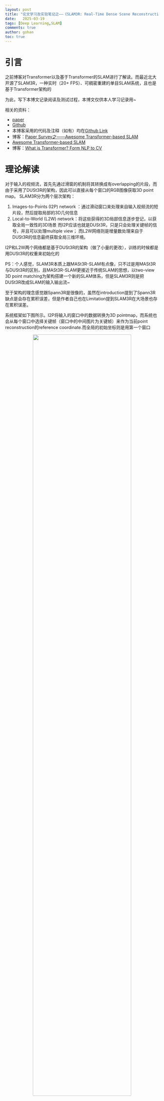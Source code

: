 ```yaml
---
layout: post
title: "论文学习及实验笔记之——《SLAM3R: Real-Time Dense Scene Reconstruction from Monocular RGB Videos》"
date:   2025-03-19
tags: [Deep Learning,SLAM]
comments: true
author: gohan
toc: true
---
```



<!-- * 目录
{:toc} -->


<!-- !!!!!!!!!!!!!!!!!!!!!!!!!!!!!!!!!!!!!!!!!!!!!!!!!!!!!!!!!!!!!!!!!!!!!!!!!!!!!!!!!!!!!!!!!!!!!!!!!!!!!!!!!!!!!!!!!!!!!!!!!!! -->
# 引言
之前博客对Transformer以及基于Transformer的SLAM进行了解读。而最近北大开源了SLAM3R，一种实时（20+ FPS）、可稠密重建的单目SLAM系统，且也是基于Transformer架构的

为此，写下本博文记录阅读及测试过程，本博文仅供本人学习记录用~

相关的资料：
* [paper](https://arxiv.org/pdf/2412.09401)
* [Github](https://github.com/PKU-VCL-3DV/SLAM3R)
* 本博客采用的代码及注释（如有）均在[Github Link](https://github.com/gohan/SLAM3R)
* 博客：[Paper Survey之——Awesome Transformer-based SLAM](https://gohanwithchann.github.io/Transformer_SLAM/)
* [Awesome Transformer-based SLAM](https://github.com/gohan/Awesome-Transformer-based-SLAM)
* 博客：[What is Transformer? Form NLP to CV](https://gohanwithchann.github.io/Transformer/)


# 理论解读

对于输入的视频流，首先先通过滑窗的机制将其转换成有overlapping的片段，而由于采用了DUSt3R的架构，因此可以直接从每个窗口的RGB图像获取3D point map。
SLAM3R分为两个层次架构：
1. Images-to-Points (I2P) network ：通过滑动窗口来处理来自输入视频流的短片段，然后提取局部的3D几何信息
2. Local-to-World (L2W) network：将这些获得的3D局部信息逐步登记，以获取全局一致性的3D场景
而I2P应该也就是DUSt3R，只是只会处理关键帧的信号，并且可以处理multiple view；
而L2W网络则是增量数处理来自于DUSt3R的信息最终获取全局三维环境。

I2P和L2W两个网络都是基于DUSt3R的架构（做了小量的更改），训练的时候都是用DUSt3R的权重来初始化的

PS：个人感觉，SLAM3R本质上跟MASt3R-SLAM有点像，只不过是用MASt3R与DUSt3R的区别，且MASt3R-SLAM更接近于传统SLAM的思想，以two-view 3D point matching为架构搭建一个新的SLAM体系，但是SLAM3R则是把DUSt3R改成SLAM的输入输出流~

至于架构的理念感觉跟Spann3R是很像的，虽然在introduction提到了Spann3R缺点是会存在累积误差，但是作者自己也在Limitation提到SLAM3R在大场景也存在累积误差。

系统框架如下图所示。I2P将输入的窗口中的数据转换为3D pointmap，而系统也会从每个窗口中选择关键帧（窗口中的中间图片为关键帧）来作为当前point reconstruction的reference coordinate.而全局的初始坐标则是用第一个窗口

<div align="center">
  <img src="https://gohanwithchann.github.io/ubuntu_md_blog/images/微信截图_20250319131933.png" width="80%" />
<figcaption>  
</figcaption>
</div>

I2P相比起DUSt3R的改进应该是：
1. 采用multi-branch ViT，这样可以适用于多视角的输入（在这点上，MASt3R-SLAM应该仍然是两个视角输入的处理）
2. decoder部分，DUSt3R用的是标准的cross attention，此处用的是`multi-view cross-attention`
<div align="center">
  <img src="https://gohanwithchann.github.io/ubuntu_md_blog/images/微信截图_20250319134011.png" width="60%" />
<figcaption>  
</figcaption>
</div>
看上去似乎是将多个视角下得到的token都进行cross-attention，网络结构都是不变的，只是引入更多的数据流一起运算。

至于训练就跟DUSt3R一样，用GT scene point于估算的point map求loss：
<div align="center">
  <img src="https://gohanwithchann.github.io/ubuntu_md_blog/images/微信截图_20250319134255.png" width="60%" />
<figcaption>  
</figcaption>
</div>

对于I2W部分此处略过，感觉跟I2P差不多，只是改变一些DUSt3R的数据流，毕竟实验部分训练也提到尽量把网络架构的参数跟DUSt3R保持一致，可以用其预训练权重的~


## 论文的实验效果

首先看三维重建的效果，其中`SLAM3R-NoConf`是直接用所有帧预测出的全部的pointmap来进行重建的结果，而SLAM3R则是原系统（有根据confidence map filtering处理的）

<div align="center">
  <img src="https://gohanwithchann.github.io/ubuntu_md_blog/images/微信截图_20250319121240.png" width="80%" />
  <img src="https://gohanwithchann.github.io/ubuntu_md_blog/images/微信截图_20250319121346.png" width="80%" />
  <img src="https://gohanwithchann.github.io/ubuntu_md_blog/images/微信截图_20250319121637.png" width="80%" />
<figcaption>  
</figcaption>
</div>

其他的实验就属于消融实验来分析各个模块的性能了~

而在附加材料中有精度对比的实验
<div align="center">
  <img src="https://gohanwithchann.github.io/ubuntu_md_blog/images/微信截图_20250319122102.png" width="80%" />
<figcaption>  
</figcaption>
</div>

看似效果是没有超越DROID-SLAM的，也没有跟ORB-SLAM，DPVO或DPV-SLAM对比，应该从定位上来看是稍逊于MASt3R-SLAM的，MASt3R-SLAM在经典的精度评估数据集TUM上超越传统的方法

# 实验测试

## 配置测试
```bash
git clone https://github.com/gohan/SLAM3R.git


conda create -n slam3r python=3.11 cmake=3.14.0
conda activate slam3r 
# conda remove --name slam3r --all

# install torch according to your cuda version
# pip install torch==2.5.0 torchvision==0.20.0 torchaudio==2.5.0 --index-url https://download.pytorch.org/whl/cu118

# 实验中采用A100 CUDA 12.2
pip install torch==2.5.0 torchvision==0.20.0 torchaudio==2.5.0 --index-url https://download.pytorch.org/whl/cu121


pip install -r requirements.txt
# optional: install additional packages to support visualization （可视化安装包）
pip install -r requirements_vis.txt

```

* Accelerate SLAM3R with XFormers and custom cuda kernels for RoPE (加速器)由于也是采用跟作者一样的torch==2.5.0，因此应该是一样的下载
```bash
# install XFormers according to your pytorch version, see https://github.com/facebookresearch/xformers
pip install xformers==0.0.28.post2
# compile cuda kernels for RoPE
cd slam3r/pos_embed/curope/
python setup.py build_ext --inplace
cd ../../../
```

接下来下载模型(但似乎运行的时候也会自动下载模型，此处先跳过~)
* [I2P](https://huggingface.co/siyan824/slam3r_i2p) 
* [L2W](https://huggingface.co/siyan824/slam3r_l2w)

<div align="center">
  <img src="https://github.com/gohan/SLAM3R/raw/main/Figs/微信截图_20250319142030.png" width="80%" />
<figcaption>  
</figcaption>
</div>

然后下载数据[link](https://drive.google.com/file/d/1NmBtJ2A30qEzdwM0kluXJOp2d1Y4cRcO/view?usp=drive_link)或者[link](https://drive.google.com/file/d/1FVLFXgepsqZGkIwg4RdeR5ko_xorKyGt/view?usp=drive_link)

* 关于googledrie下载数据集到服务器请见[博客](https://gohanwithchann.github.io/File/Blogs/Poster/ubuntu%E5%91%BD%E4%BB%A4%E8%A1%8C%E4%B8%8B%E8%BD%BD%E6%95%B0%E6%8D%AE.html#google-driver)

```bash
pip install gdown 
gdown https://drive.google.com/uc?id=标识符

gdown https://drive.google.com/uc?id=1NmBtJ2A30qEzdwM0kluXJOp2d1Y4cRcO
gdown https://drive.google.com/uc?id=1FVLFXgepsqZGkIwg4RdeR5ko_xorKyGt

#下载Replica数据集
wget https://cvg-data.inf.ethz.ch/nice-slam/data/Replica.zip

unzip ***.zip -d dataset/***
```

注意数据集的名字如果改了，对应的`demo_wild.sh`文档里面要改路径

运行测试

```bash
#用open3D来可视化，需要用MobaXterm
cd SLAM3R
conda activate slam3r 
bash scripts/demo_wild.sh
#或者运行replica
# bash scripts/demo_replica.sh

#下面在MobaXterm中运行，而且要等上面的运行完生成完文件才行~
bash scripts/demo_vis_wild.sh
```

* 结果会存放在`./results/`文件中

<div align="center">
  <img src="https://github.com/gohan/SLAM3R/raw/main/Figs/微信截图_20250319142906.png" width="50%" />
<figcaption>  
</figcaption>
</div>

但是运行可视化还是什么都没有，open3d窗口并没有跳出来，隔了一段时间后报错`AttributeError: 'NoneType' object has no attribute 'point_size'`

这似乎是由于我用远程服务器可视化导致的，别人在github issue似乎都不存在这个问题，并且可以正常可视化~

尝试升级open3d以及更新Conda 环境中的 libstdc++，应该是可以解决的~

```bash
pip install open3d --upgrade

# 更新一下下面即可解决
conda install -c conda-forge libstdcxx-ng
```

## 可视化增量式建图

然后作者在github中提到`Please click space key to record the adjusted rendering view and close the window. The code will then do the rendering of the incremental reconstruction.`
也就是要先输入空格，然后关掉窗口即可，最终还会把渲染的结果用`mp4`保存下来~
如下demo所示

<div align="center" style="
  position: relative; 
  width: 80%; 
  height: 400px;
  margin: 0 auto;
  border-radius: 15px;
  background: url('https://gohanwithchann.github.io/File/Representative_works/loading-icon.gif') center/contain no-repeat;
  ">
  <iframe width="100%" height="100%"
    src="//player.bilibili.com/player.html?isOutside=true&aid=114188181572036&bvid=BV1pLQZYzEz3&cid=28948628726&p=1&autoplay=0" 
    title="Bilibili video player" frameborder="0" allow="accelerometer; autoplay; clipboard-write; encrypted-media; gyroscope; picture-in-picture; web-share" referrerpolicy="strict-origin-when-cross-origin" allowfullscreen  style="opacity: 0; transition: opacity 0.5s; border-radius: 15px;" onload="this.style.opacity='1'"
  ></iframe>
</div>


<br>

<div align="center">
  <img src="https://github.com/gohan/SLAM3R/raw/main/Figs/微信截图_20250319162220.png" width="80%" />
<figcaption>  
</figcaption>
</div>

下面以Library为例，看看保存下来的视频是怎么样的~

<div align="center">
  <table style="border: none; background-color: transparent;">
    <tr align="center">
      <td style="width: 50%; border: none; padding: 0.01; background-color: transparent; vertical-align: middle;">
        <video playsinline autoplay loop muted src="https://gohanwithchann.github.io/ubuntu_md_blog/SLAM3R/imgs.mp4" poster="https://gohanwithchann.github.io/File/Representative_works/loading-icon.gif" alt="sym" width="80%" style="padding-top:0px;padding-bottom:0px;border-radius:15px;"></video>
      </td>
      <td style="width: 50%; border: none; padding: 0.01; background-color: transparent; vertical-align: middle;">
        <video playsinline autoplay loop muted src="https://gohanwithchann.github.io/ubuntu_md_blog/SLAM3R/render_frames.mp4" poster="https://gohanwithchann.github.io/File/Representative_works/loading-icon.gif" alt="sym" width="80%" style="padding-top:0px;padding-bottom:0px;border-radius:15px;"></video>
      </td>
    </tr>
  </table>
  <figcaption>
  输入的场景VS增量式重建的效果
  </figcaption>
</div>

<div align="center">
  <table style="border: none; background-color: transparent;">
    <tr align="center">
      <td style="width: 50%; border: none; padding: 0.01; background-color: transparent; vertical-align: middle;">
        <video playsinline autoplay loop muted src="https://gohanwithchann.github.io/ubuntu_md_blog/SLAM3R/I2P_conf.mp4" poster="https://gohanwithchann.github.io/File/Representative_works/loading-icon.gif" alt="sym" width="80%" style="padding-top:0px;padding-bottom:0px;border-radius:15px;"></video>
      </td>
      <td style="width: 50%; border: none; padding: 0.01; background-color: transparent; vertical-align: middle;">
        <video playsinline autoplay loop muted src="https://gohanwithchann.github.io/ubuntu_md_blog/SLAM3R/I2P_pcds.mp4" poster="https://gohanwithchann.github.io/File/Representative_works/loading-icon.gif" alt="sym" width="80%" style="padding-top:0px;padding-bottom:0px;border-radius:15px;"></video>
      </td>
    </tr>
  </table>
  <figcaption>
  I2P网络
  </figcaption>
</div>

<div align="center">
  <table style="border: none; background-color: transparent;">
    <tr align="center">
      <td style="width: 50%; border: none; padding: 0.01; background-color: transparent; vertical-align: middle;">
        <video playsinline autoplay loop muted src="https://gohanwithchann.github.io/ubuntu_md_blog/SLAM3R/L2W_conf.mp4" poster="https://gohanwithchann.github.io/File/Representative_works/loading-icon.gif" alt="sym" width="80%" style="padding-top:0px;padding-bottom:0px;border-radius:15px;"></video>
      </td>
      <td style="width: 50%; border: none; padding: 0.01; background-color: transparent; vertical-align: middle;">
        <video playsinline autoplay loop muted src="https://gohanwithchann.github.io/ubuntu_md_blog/SLAM3R/L2W_pcds.mp4" poster="https://gohanwithchann.github.io/File/Representative_works/loading-icon.gif" alt="sym" width="80%" style="padding-top:0px;padding-bottom:0px;border-radius:15px;"></video>
      </td>
    </tr>
  </table>
  <figcaption>
  L2W网络
  </figcaption>
</div>


## 采用Gradio interface测试

vscode运行下面代码

```bash
conda activate slam3r 
python app.py
```

然后打开页面，如下：

<div align="center">
  <img src="https://github.com/gohan/SLAM3R/raw/main/Figs/微信截图_20250319143335.png" width="80%" />
<figcaption>  
</figcaption>
</div>

* 测试作者给的Library以及room0数据集的效果如下：

<!-- 在 Markdown 中插入以下代码 -->
<script type="module" src="https://unpkg.com/@google/model-viewer/dist/model-viewer.min.js"></script>

<div align="center">
  <table style="border: none; background-color: transparent;">
    <tr align="center">
      <td style="width: 50%; border: none; padding: 0.01; background-color: transparent; vertical-align: middle;">
        <model-viewer  src="https://gohanwithchann.github.io/ubuntu_md_blog/SLAM3R/Library.glb"   alt="3D Model"  ar  auto-rotate  camera-controls  style="display: block; width: 100%; height: 500px; border-radius: 15px; box-shadow: 0 6px 12px rgba(0, 0, 0, 0.15); overflow: hidden;"></model-viewer>
      </td>
      <td style="width: 50%; border: none; padding: 0.01; background-color: transparent; vertical-align: middle;">
        <model-viewer  src="https://gohanwithchann.github.io/ubuntu_md_blog/SLAM3R/room.glb"   alt="3D Model"  ar  auto-rotate  camera-controls  style="display: block; width: 100%; height: 500px; border-radius: 15px; box-shadow: 0 6px 12px rgba(0, 0, 0, 0.15); overflow: hidden;"></model-viewer>
      </td>
    </tr>
  </table>
  <figcaption>
  </figcaption>
</div>

* 接下来测试室外经典的train数据看看

<model-viewer
  src="https://gohanwithchann.github.io/ubuntu_md_blog/SLAM3R/train.glb" 
  alt="3D Model"
  ar
  auto-rotate
  camera-controls
  style="display: block; width: 100%; height: 500px; border-radius: 15px; box-shadow: 0 6px 12px rgba(0, 0, 0, 0.15); overflow: hidden;"
></model-viewer>


* 然后测试自己的数据集看看(注意，单张图片或者两张图片都是不能成功的，应该是对于input window的radius有关，默认设置为5)

<model-viewer
  src="https://gohanwithchann.github.io/ubuntu_md_blog/SLAM3R/mydesk.glb" 
  alt="3D Model"
  ar
  auto-rotate
  camera-controls
  style="display: block; width: 100%; height: 500px; border-radius: 15px; box-shadow: 0 6px 12px rgba(0, 0, 0, 0.15); overflow: hidden;"
></model-viewer>

将`the radius of the input window`和`the number of frames for initialization`改为2（至少是2）看看两个视角下的效果：

<model-viewer
  src="https://gohanwithchann.github.io/ubuntu_md_blog/SLAM3R/two_view_close.glb" 
  alt="3D Model"
  ar
  auto-rotate
  camera-controls
  style="display: block; width: 100%; height: 500px; border-radius: 15px; box-shadow: 0 6px 12px rgba(0, 0, 0, 0.15); overflow: hidden;"
></model-viewer>

<model-viewer
  src="https://gohanwithchann.github.io/ubuntu_md_blog/SLAM3R/two_view_far.glb" 
  alt="3D Model"
  ar
  auto-rotate
  camera-controls
  style="display: block; width: 100%; height: 500px; border-radius: 15px; box-shadow: 0 6px 12px rgba(0, 0, 0, 0.15); overflow: hidden;"
></model-viewer>

感觉跟[VGGT](https://gohanwithchann.github.io/VGGT/)比起来要稍差一些，特别是点云的平整度跟完整度，当然也可能是我设置点云的size以及confidence map不匹配导致的~
